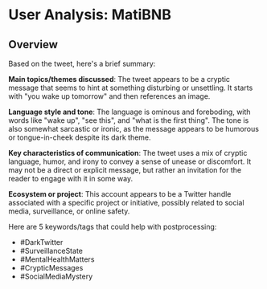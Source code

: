 # User Analysis: MatiBNB

## Overview

Based on the tweet, here's a brief summary:

**Main topics/themes discussed**: The tweet appears to be a cryptic message that seems to hint at something disturbing or unsettling. It starts with "you wake up tomorrow" and then references an image.

**Language style and tone**: The language is ominous and foreboding, with words like "wake up", "see this", and "what is the first thing". The tone is also somewhat sarcastic or ironic, as the message appears to be humorous or tongue-in-cheek despite its dark theme.

**Key characteristics of communication**: The tweet uses a mix of cryptic language, humor, and irony to convey a sense of unease or discomfort. It may not be a direct or explicit message, but rather an invitation for the reader to engage with it in some way.

**Ecosystem or project**: This account appears to be a Twitter handle associated with a specific project or initiative, possibly related to social media, surveillance, or online safety.

Here are 5 keywords/tags that could help with postprocessing:

* #DarkTwitter
* #SurveillanceState
* #MentalHealthMatters
* #CrypticMessages
* #SocialMediaMystery